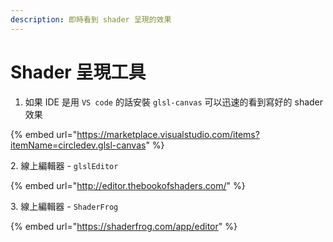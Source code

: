 ```yaml
---
description: 即時看到 shader 呈現的效果
---
```


# Shader 呈現工具

1. 如果 IDE 是用 `VS code` 的話安裝 `glsl-canvas` 可以迅速的看到寫好的 shader 效果

{% embed url="https://marketplace.visualstudio.com/items?itemName=circledev.glsl-canvas" %}

2\. 線上編輯器 - `glslEditor`

{% embed url="http://editor.thebookofshaders.com/" %}

3\. 線上編輯器 - `ShaderFrog`

{% embed url="https://shaderfrog.com/app/editor" %}
